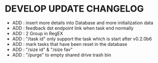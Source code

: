 # DEVELOP UPDATE CHANGELOG

+ ADD : insert more details into Database and more initialization data  
+ ADD : feedback dst endpoint link when task end normally  
+ ADD : 2 Group in RegEX  
+ ADD : "/task id" only support the task which is start after v0.2.0b6  
+ ADD : mark tasks that have been reset in the database  
+ ADD : "/size id" & "/size fav"  
+ ADD : "/purge" to empty shared drive trash bin  
  